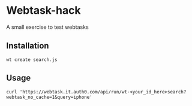 Webtask-hack
=========

A small exercise to test webtasks

## Installation

  `wt create search.js`

## Usage

    curl 'https://webtask.it.auth0.com/api/run/wt-<your_id_here>search?webtask_no_cache=1&query=iphone'

